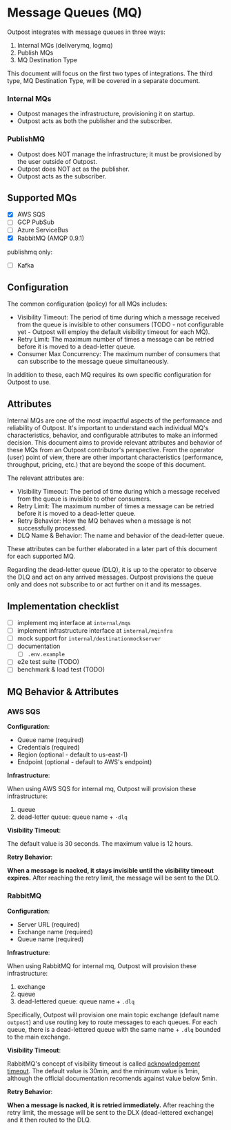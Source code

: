# Message Queues (MQ)

Outpost integrates with message queues in three ways:

1. Internal MQs (deliverymq, logmq)
2. Publish MQs
3. MQ Destination Type

This document will focus on the first two types of integrations. The third type, MQ Destination Type, will be covered in a separate document.

### Internal MQs

- Outpost manages the infrastructure, provisioning it on startup.
- Outpost acts as both the publisher and the subscriber.

### PublishMQ

- Outpost does NOT manage the infrastructure; it must be provisioned by the user outside of Outpost.
- Outpost does NOT act as the publisher.
- Outpost acts as the subscriber.

## Supported MQs

- [x] AWS SQS
- [ ] GCP PubSub
- [ ] Azure ServiceBus
- [x] RabbitMQ (AMQP 0.9.1)

publishmq only:

- [ ] Kafka

## Configuration

The common configuration (policy) for all MQs includes:

- Visibility Timeout: The period of time during which a message received from the queue is invisible to other consumers (TODO - not configurable yet - Outpost will employ the default visibility timeout for each MQ).
- Retry Limit: The maximum number of times a message can be retried before it is moved to a dead-letter queue.
- Consumer Max Concurrency: The maximum number of consumers that can subscribe to the message queue simultaneously.

In addition to these, each MQ requires its own specific configuration for Outpost to use.

## Attributes

Internal MQs are one of the most impactful aspects of the performance and reliability of Outpost. It's important to understand each individual MQ's characteristics, behavior, and configurable attributes to make an informed decision. This document aims to provide relevant attributes and behavior of these MQs from an Outpost contributor's perspective. From the operator (user) point of view, there are other important characteristics (performance, throughput, pricing, etc.) that are beyond the scope of this document.

The relevant attributes are:

- Visibility Timeout: The period of time during which a message received from the queue is invisible to other consumers.
- Retry Limit: The maximum number of times a message can be retried before it is moved to a dead-letter queue.
- Retry Behavior: How the MQ behaves when a message is not successfully processed.
- DLQ Name & Behavior: The name and behavior of the dead-letter queue.

These attributes can be further elaborated in a later part of this document for each supported MQ.

Regarding the dead-letter queue (DLQ), it is up to the operator to observe the DLQ and act on any arrived messages. Outpost provisions the queue only and does not subscribe to or act further on it and its messages.

## Implementation checklist

- [ ] implement mq interface at `internal/mqs`
- [ ] implement infrastructure interface at `internal/mqinfra`
- [ ] mock support for `internal/destinationmockserver`
- [ ] documentation
  - [ ] `.env.example`
- [ ] e2e test suite (TODO)
- [ ] benchmark & load test (TODO)

## MQ Behavior & Attributes

### AWS SQS

**Configuration**:

- Queue name (required)
- Credentials (required)
- Region (optional - default to us-east-1)
- Endpoint (optional - default to AWS's endpoint)

**Infrastructure**:

When using AWS SQS for internal mq, Outpost will provision these infrastructure:

1. queue
2. dead-letter queue: queue name + `-dlq`

**Visibility Timeout**:

The default value is 30 seconds. The maximum value is 12 hours.

**Retry Behavior**:

**When a message is nacked, it stays invisible until the visibility timeout expires.** After reaching the retry limit, the message will be sent to the DLQ.

### RabbitMQ

**Configuration**:

- Server URL (required)
- Exchange name (required)
- Queue name (required)

**Infrastructure**:

When using RabbitMQ for internal mq, Outpost will provision these infrastructure:

1. exchange
2. queue
4. dead-lettered queue: queue name + `.dlq`

Specifically, Outpost will provision one main topic exchange (default name `outpost`) and use routing key to route messages to each queues. For each queue, there is a dead-lettered queue with the same name + `.dlq` bounded to the main exchange.

**Visibility Timeout**:

RabbitMQ's concept of visibility timeout is called [acknowledgement timeout](https://www.rabbitmq.com/docs/consumers#acknowledgement-timeout). The default value is 30min, and the minimum value is 1min, although the official documentation recomends against value below 5min.

**Retry Behavior**:

**When a message is nacked, it is retried immediately.** After reaching the retry limit, the message will be sent to the DLX (dead-lettered exchange) and it then routed to the DLQ.
